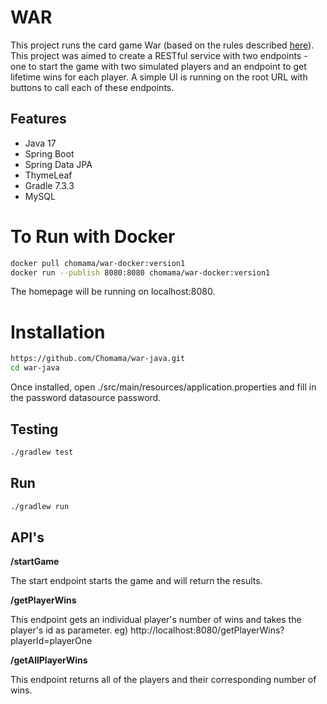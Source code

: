 # WAR

This project runs the card game War (based on the rules described [here](https://bicyclecards.com/how-to-play/war/)).  This project was aimed to create a RESTful service with two endpoints - one to start the game with two simulated players and an endpoint to get lifetime wins for each player. A simple UI is running on the root URL with buttons to call each of these endpoints.


## Features
* Java 17
* Spring Boot
* Spring Data JPA
* ThymeLeaf
* Gradle 7.3.3
* MySQL


# To Run with Docker

```bash
docker pull chomama/war-docker:version1
docker run --publish 8080:8080 chomama/war-docker:version1
```
The homepage will be running on localhost:8080. 


# Installation 

```bash
https://github.com/Chomama/war-java.git
cd war-java
```

Once installed, open ./src/main/resources/application.properties and fill in the password datasource password.

## Testing

```bash
./gradlew test
```

## Run 

```bash
./gradlew run
```

## API's

**/startGame**

The start endpoint starts the game and will return the results. 

**/getPlayerWins**

This endpoint gets an individual player's number of wins and takes the player's id as parameter.
eg) http://localhost:8080/getPlayerWins?playerId=playerOne

**/getAllPlayerWins**

This endpoint returns all of the players and their corresponding number of wins.

